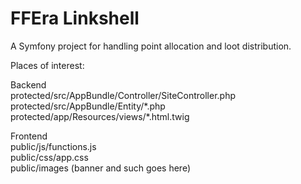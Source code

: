 FFEra Linkshell
========

A Symfony project for handling point allocation and loot distribution.

Places of interest:

Backend  
protected/src/AppBundle/Controller/SiteController.php  
protected/src/AppBundle/Entity/\*.php  
protected/app/Resources/views/\*.html.twig  

Frontend  
public/js/functions.js  
public/css/app.css  
public/images (banner and such goes here)  